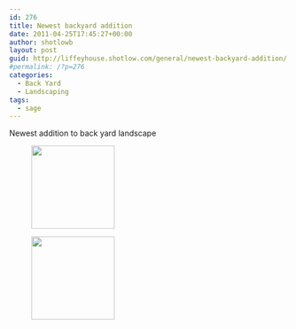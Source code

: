 ```yaml
---
id: 276
title: Newest backyard addition
date: 2011-04-25T17:45:27+00:00
author: shotlowb
layout: post
guid: http://liffeyhouse.shotlow.com/general/newest-backyard-addition/
#permalink: /?p=276
categories:
  - Back Yard
  - Landscaping
tags:
  - sage
---
```

Newest addition to back yard landscape

<div id='gallery-4' class='gallery galleryid-276 gallery-columns-3 gallery-size-thumbnail'>
  <figure class='gallery-item'>

  <div class='gallery-icon landscape'>
    <a href='http://localhost:4567/wp-content/uploads/2011/04/IMG00055-20110425-1734-e1303915484143.jpg'><img width="150" height="150" src="http://localhost:4567/wp-content/uploads/2011/04/IMG00055-20110425-1734-e1303915484143-150x150.jpg" class="attachment-thumbnail size-thumbnail" alt="" srcset="http://localhost:4567/wp-content/uploads/2011/04/IMG00055-20110425-1734-e1303915484143-150x150.jpg 150w, http://localhost:4567/wp-content/uploads/2011/04/IMG00055-20110425-1734-e1303915484143-100x100.jpg 100w" sizes="100vw" /></a>
  </div></figure><figure class='gallery-item'>

  <div class='gallery-icon landscape'>
    <a href='http://localhost:4567/wp-content/uploads/2011/04/IMG00054-20110425-1734-e1303915459278.jpg'><img width="150" height="150" src="http://localhost:4567/wp-content/uploads/2011/04/IMG00054-20110425-1734-e1303915459278-150x150.jpg" class="attachment-thumbnail size-thumbnail" alt="" srcset="http://localhost:4567/wp-content/uploads/2011/04/IMG00054-20110425-1734-e1303915459278-150x150.jpg 150w, http://localhost:4567/wp-content/uploads/2011/04/IMG00054-20110425-1734-e1303915459278-100x100.jpg 100w" sizes="100vw" /></a>
  </div></figure>
</div>
